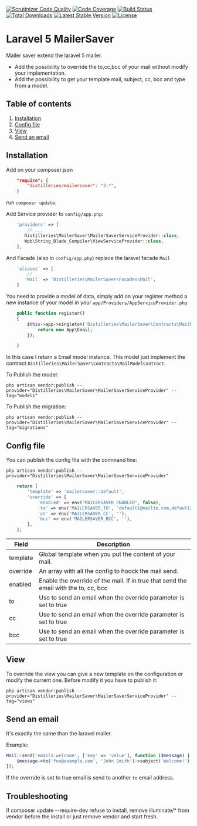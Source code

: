 [![Scrutinizer Code Quality](https://scrutinizer-ci.com/g/Distilleries/MailerSaver/badges/quality-score.png?b=master)](https://scrutinizer-ci.com/g/Distilleries/MailerSaver/?branch=master)
[![Code Coverage](https://scrutinizer-ci.com/g/Distilleries/MailerSaver/badges/coverage.png?b=master)](https://scrutinizer-ci.com/g/Distilleries/MailerSaver/?branch=master)
[![Build Status](https://travis-ci.org/Distilleries/MailerSaver.svg?branch=master)](https://travis-ci.org/Distilleries/MailerSaver)
[![Total Downloads](https://poser.pugx.org/distilleries/mailersaver/downloads)](https://packagist.org/packages/distilleries/mailersaver)
[![Latest Stable Version](https://poser.pugx.org/distilleries/mailersaver/version)](https://packagist.org/packages/distilleries/mailersaver)
[![License](https://img.shields.io/badge/license-MIT-brightgreen.svg?style=flat)](LICENSE)

# Laravel 5 MailerSaver

Mailer saver extend the laravel 5 mailer.

* Add the possibility to override the to,cc,bcc of your mail without modify your implementation.
* Add the possibility to get your template mail, subject, cc, bcc and type from a model.

## Table of contents

1. [Installation](#installation)
2. [Config file](#config-file)
3. [View](#view)
4. [Send an email](#send-an-email)

## Installation

Add on your composer.json

``` json
    "require": {
        "distilleries/mailersaver": "2.*",
    }
```

run `composer update`.

Add Service provider to `config/app.php`:

``` php
    'providers' => [
        // ...
       Distilleries\MailerSaver\MailerSaverServiceProvider::class,
       Wpb\String_Blade_Compiler\ViewServiceProvider::class,
    ],
```

And Facade (also in `config/app.php`) replace the laravel facade `Mail`
   
``` php
    'aliases' => [
        // ...
       'Mail' => 'Distilleries\MailerSaver\Facades\Mail',
    ]
```

You need to provide a model of data, simply add on your register method a new instance of your model in your `app/Providers/AppServiceProvider.php`:

``` php
    public function register()
	{
		$this->app->singleton('Distilleries\MailerSaver\Contracts\MailModelContract', function ($app) {
            return new App\Email;
        });

	}
```

In this case I return a Email model instance.
This model just implement the contract `Distilleries\MailerSaver\Contracts\MailModelContract`.

To Publish the model:

```ssh
php artisan vendor:publish --provider="Distilleries\MailerSaver\MailerSaverServiceProvider" --tag="models"
```

To Publish the migration:

```ssh
php artisan vendor:publish --provider="Distilleries\MailerSaver\MailerSaverServiceProvider" --tag="migrations"
```

## Config file

You can publish the config file with the command line:

```ssh
php artisan vendor:publish --provider="Distilleries\MailerSaver\MailerSaverServiceProvider"
```

```php
    return [
        'template' => 'mailersaver::default',
        'override' => [
            'enabled' => env('MAILERSAVER_ENABLED', false),
            'to' => env('MAILERSAVER_TO', 'default1@mailto.com,default2@mailto.com'),
            'cc' => env('MAILERSAVER_CC', ''),
            'bcc' => env('MAILERSAVER_BCC', ''),
        ],
    ];
```

Field | Description
----- | -----------
template | Global template when you put the content of your mail.
override | An array with all the config to hoock the mail send.
enabled | Enable the override of the mail. If in true that send the email with the to, cc, bcc
to | Use to send an email when the override parameter is set to true
cc | Use to send an email when the override parameter is set to true
bcc | Use to send an email when the override parameter is set to true

## View

To override the view you can give a new template on the configuration or modify the current one.
Before modify it you have to publish it:

```ssh
php artisan vendor:publish --provider="Distilleries\MailerSaver\MailerSaverServiceProvider" --tag="views"
```

## Send an email

It's exactly the same than the laravel mailer.

Example:

```php
Mail::send('emails.welcome', ['key' => 'value'], function ($message) {
    $message->to('foo@example.com', 'John Smith')->subject('Welcome!');
});
```

If the override is set to true email is send to another `to` email address.

## Troubleshooting

If composer update --require-dev refuse to install, remove illuminate/* from vendor before the install or just remove vendor and start fresh.
